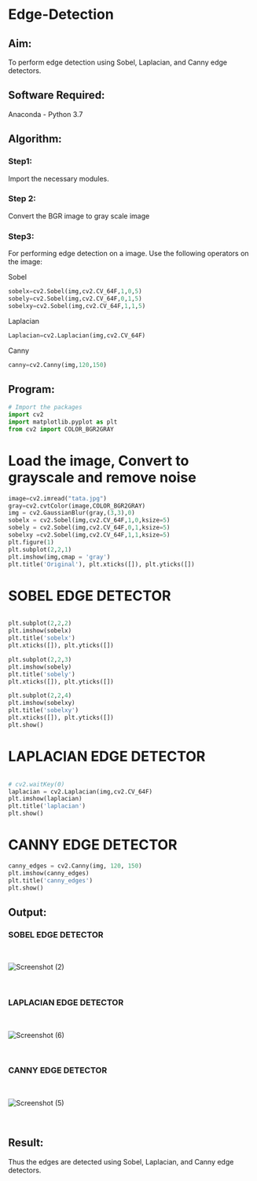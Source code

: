# Edge-Detection
## Aim:
To perform edge detection using Sobel, Laplacian, and Canny edge detectors.

## Software Required:
Anaconda - Python 3.7

## Algorithm:
### Step1:
Import the necessary modules.

### Step 2:
Convert the BGR image to gray scale image 

### Step3:
For performing edge detection on a image. Use the following operators on the image:

Sobel
```python
sobelx=cv2.Sobel(img,cv2.CV_64F,1,0,5)
sobely=cv2.Sobel(img,cv2.CV_64F,0,1,5)
sobelxy=cv2.Sobel(img,cv2.CV_64F,1,1,5)
```

Laplacian

```python
Laplacian=cv2.Laplacian(img,cv2.CV_64F)
```
Canny
```python
canny=cv2.Canny(img,120,150)
```


## Program:

``` Python
# Import the packages
import cv2
import matplotlib.pyplot as plt
from cv2 import COLOR_BGR2GRAY
```

# Load the image, Convert to grayscale and remove noise
```python 
image=cv2.imread("tata.jpg")
gray=cv2.cvtColor(image,COLOR_BGR2GRAY)
img = cv2.GaussianBlur(gray,(3,3),0)
sobelx = cv2.Sobel(img,cv2.CV_64F,1,0,ksize=5)
sobely = cv2.Sobel(img,cv2.CV_64F,0,1,ksize=5)
sobelxy =cv2.Sobel(img,cv2.CV_64F,1,1,ksize=5)
plt.figure(1)
plt.subplot(2,2,1)
plt.imshow(img,cmap = 'gray')
plt.title('Original'), plt.xticks([]), plt.yticks([])

```
# SOBEL EDGE DETECTOR
```python

plt.subplot(2,2,2)
plt.imshow(sobelx)
plt.title('sobelx')
plt.xticks([]), plt.yticks([])

plt.subplot(2,2,3)
plt.imshow(sobely)
plt.title('sobely')
plt.xticks([]), plt.yticks([])

plt.subplot(2,2,4)
plt.imshow(sobelxy)
plt.title('sobelxy')
plt.xticks([]), plt.yticks([])
plt.show()
```

# LAPLACIAN EDGE DETECTOR

```python 

# cv2.waitKey(0)
laplacian = cv2.Laplacian(img,cv2.CV_64F)
plt.imshow(laplacian)
plt.title('laplacian')
plt.show()

```

# CANNY EDGE DETECTOR

```python
canny_edges = cv2.Canny(img, 120, 150)
plt.imshow(canny_edges)
plt.title('canny_edges')
plt.show()


```
## Output:
### SOBEL EDGE DETECTOR
<br>

![Screenshot (2)](https://user-images.githubusercontent.com/75234646/168790422-ee53a35b-49e3-48df-a6f5-99ea39d51258.png)

<br>


### LAPLACIAN EDGE DETECTOR
<br>

![Screenshot (6)](https://user-images.githubusercontent.com/75234646/168790916-a9d5dd58-a39e-4f41-a7bd-21e67ad92b14.png)


<br>


### CANNY EDGE DETECTOR
<br>

![Screenshot (5)](https://user-images.githubusercontent.com/75234646/168791172-0c047684-6a61-4ee3-9f75-46c4695785b0.png)

<br>

## Result:
Thus the edges are detected using Sobel, Laplacian, and Canny edge detectors.
